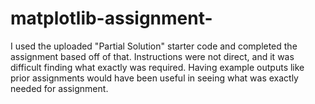 # matplotlib-assignment-

I used the uploaded "Partial Solution" starter code and completed the assignment based off of that. Instructions were not direct, and it was difficult finding 
what exactly was required. Having example outputs like prior assignments would have been useful in seeing what was exactly needed for assignment. 
